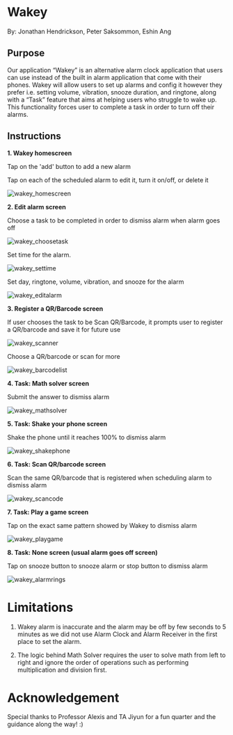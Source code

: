 # Wakey
By: Jonathan Hendrickson, Peter Saksommon, Eshin Ang

## Purpose
Our application “Wakey” is an alternative alarm clock application that users can use instead of the built in alarm application that come with their phones. Wakey will allow users to set up alarms and config it however they prefer i.e. setting volume, vibration, snooze duration, and ringtone, along with a “Task” feature that aims at helping users who struggle to wake up. This functionality forces user to complete a task in order to turn off their alarms.

## Instructions
**1. Wakey homescreen**

Tap on the 'add' button to add a new alarm

Tap on each of the scheduled alarm to edit it, turn it on/off, or delete it


![wakey_homescreen](https://user-images.githubusercontent.com/32310896/70289255-0f20fd00-1789-11ea-8d3b-0ce4ce783122.jpg)


**2. Edit alarm screen**

Choose a task to be completed in order to dismiss alarm when alarm goes off


![wakey_choosetask](https://user-images.githubusercontent.com/32310896/70289192-e7ca3000-1788-11ea-8399-80fe896f6ed3.jpg)


Set time for the alarm.


![wakey_settime](https://user-images.githubusercontent.com/32310896/70289325-3d064180-1789-11ea-86eb-23f9f5434a2d.jpg)


Set day, ringtone, volume, vibration, and snooze for the alarm


![wakey_editalarm](https://user-images.githubusercontent.com/32310896/70289386-6fb03a00-1789-11ea-8598-dd4f69fe1042.jpg)


**3. Register a QR/Barcode screen**

If user chooses the task to be Scan QR/Barcode, it prompts user to register a QR/barcode and save it for future use


![wakey_scanner](https://user-images.githubusercontent.com/32310896/70289515-cf0e4a00-1789-11ea-88c0-b40e256857c1.jpg)


Choose a QR/barcode or scan for more 


![wakey_barcodelist](https://user-images.githubusercontent.com/32310896/70289556-f9f89e00-1789-11ea-87e6-725d38a4b2cf.jpg)


**4. Task: Math solver screen**

Submit the answer to dismiss alarm


![wakey_mathsolver](https://user-images.githubusercontent.com/32310896/70290236-11d12180-178c-11ea-9985-3efc188b7eda.jpg)


**5. Task: Shake your phone screen**

Shake the phone until it reaches 100% to dismiss alarm


![wakey_shakephone](https://user-images.githubusercontent.com/32310896/70290185-f1a16280-178b-11ea-822a-0594c5959c4c.jpg)


**6. Task: Scan QR/barcode screen**

Scan the same QR/barcode that is registered when scheduling alarm to dismiss alarm


![wakey_scancode](https://user-images.githubusercontent.com/32310896/70290290-4644dd80-178c-11ea-934a-90dc8619f8ea.jpg)


**7. Task: Play a game screen**

Tap on the exact same pattern showed by Wakey to dismiss alarm


![wakey_playgame](https://user-images.githubusercontent.com/32310896/70290338-64aad900-178c-11ea-8bdb-5526af2a5a64.jpg)


**8. Task: None screen (usual alarm goes off screen)**

Tap on snooze button to snooze alarm or stop button to dismiss alarm


![wakey_alarmrings](https://user-images.githubusercontent.com/32310896/70290369-85732e80-178c-11ea-9e4f-9222e1fa9876.jpg)

# Limitations
1. Wakey alarm is inaccurate and the alarm may be off by few seconds to 5 minutes as we did not use Alarm Clock and Alarm Receiver in the first place to set the alarm.

2. The logic behind Math Solver requires the user to solve math from left to right and ignore the order of operations such as performing multiplication and division first.

# Acknowledgement
Special thanks to Professor Alexis and TA Jiyun for a fun quarter and the guidance along the way! :) 

